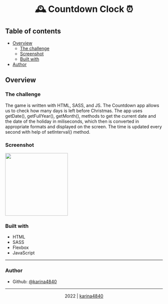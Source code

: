 # <div align="center"> 🕰 Countdown Clock ⏰</div>

## Table of contents

- [Overview](#overview)
  - [The challenge](#the-challenge)
  - [Screenshot](#screenshot)
  - [Built with](#built-with)
- [Author](#author)

## Overview
### The challenge

The game is written with HTML, SASS, and JS. The Countdown app allows us to 
check how many days is left before Christmas. The app uses getDate(), getFullYear(), 
getMonth(), methods to get the current date and the date of the holiday in miliseconds, 
which then is converted in appropriate formats and displayed on the screen. The time is 
updated every second with help of setInterval() method.
                                                          
### Screenshot

<img src="https://github.com/karina4840/java-mini-apps/raw/main/img/countDown.png?raw=true" height=200> 

### Built with
- HTML																																															
- SASS
- Flexbox
- JavaScript

***

###  Author
- Github: [@karina4840](https://github.com/karina4840)

---

<div align="center">
    2022 | <a href="https://github.com/karina4840"> karina4840 </a>
</div>
